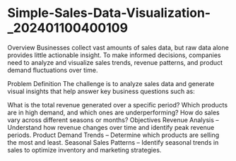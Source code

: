 # Simple-Sales-Data-Visualization-_202401100400109

Overview
Businesses collect vast amounts of sales data, but raw data alone provides little actionable insight. To make informed decisions, companies need to analyze and visualize sales trends, revenue patterns, and product demand fluctuations over time.

Problem Definition
The challenge is to analyze sales data and generate visual insights that help answer key business questions such as:

What is the total revenue generated over a specific period?
Which products are in high demand, and which ones are underperforming?
How do sales vary across different seasons or months?
Objectives
Revenue Analysis – Understand how revenue changes over time and identify peak revenue periods.
Product Demand Trends – Determine which products are selling the most and least.
Seasonal Sales Patterns – Identify seasonal trends in sales to optimize inventory and marketing strategies.
